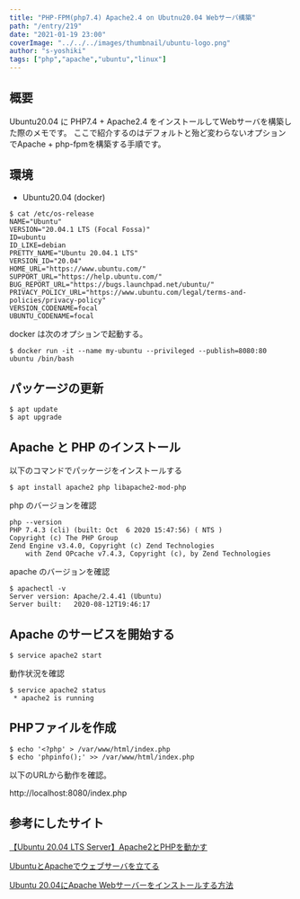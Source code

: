 ```yaml
---
title: "PHP-FPM(php7.4) Apache2.4 on Ubutnu20.04 Webサーバ構築"
path: "/entry/219"
date: "2021-01-19 23:00"
coverImage: "../../../images/thumbnail/ubuntu-logo.png"
author: "s-yoshiki"
tags: ["php","apache","ubuntu","linux"]
---
```


## 概要

Ubuntu20.04 に PHP7.4 + Apache2.4 をインストールしてWebサーバを構築した際のメモです。
ここで紹介するのはデフォルトと殆ど変わらないオプションでApache + php-fpmを構築する手順です。

## 環境

 - Ubuntu20.04 (docker)

```shell
$ cat /etc/os-release
NAME="Ubuntu"
VERSION="20.04.1 LTS (Focal Fossa)"
ID=ubuntu
ID_LIKE=debian
PRETTY_NAME="Ubuntu 20.04.1 LTS"
VERSION_ID="20.04"
HOME_URL="https://www.ubuntu.com/"
SUPPORT_URL="https://help.ubuntu.com/"
BUG_REPORT_URL="https://bugs.launchpad.net/ubuntu/"
PRIVACY_POLICY_URL="https://www.ubuntu.com/legal/terms-and-policies/privacy-policy"
VERSION_CODENAME=focal
UBUNTU_CODENAME=focal
```

docker は次のオプションで起動する。

```shell
$ docker run -it --name my-ubuntu --privileged --publish=8080:80 ubuntu /bin/bash
```

## パッケージの更新

```shell
$ apt update
$ apt upgrade
```

## Apache と PHP のインストール

以下のコマンドでパッケージをインストールする

```shell
$ apt install apache2 php libapache2-mod-php
```

php のバージョンを確認

```shell
php --version
PHP 7.4.3 (cli) (built: Oct  6 2020 15:47:56) ( NTS )
Copyright (c) The PHP Group
Zend Engine v3.4.0, Copyright (c) Zend Technologies
    with Zend OPcache v7.4.3, Copyright (c), by Zend Technologies
```

apache のバージョンを確認

```
$ apachectl -v
Server version: Apache/2.4.41 (Ubuntu)
Server built:   2020-08-12T19:46:17
```


## Apache のサービスを開始する

```shell
$ service apache2 start 
```

動作状況を確認

```shell
$ service apache2 status
 * apache2 is running
```

## PHPファイルを作成

```shell
$ echo '<?php' > /var/www/html/index.php 
$ echo 'phpinfo();' >> /var/www/html/index.php 
```

以下のURLから動作を確認。

http://localhost:8080/index.php


## 参考にしたサイト

[【Ubuntu 20.04 LTS Server】Apache2とPHPを動かす](https://www.yokoweb.net/2020/08/14/ubuntu-20_04-apache-php/)

[UbuntuとApacheでウェブサーバを立てる](https://qiita.com/sakkuntyo/items/03742bad0f57a4f46b07)

[Ubuntu 20.04にApache Webサーバーをインストールする方法](https://www.digitalocean.com/community/tutorials/how-to-install-the-apache-web-server-on-ubuntu-20-04-ja)